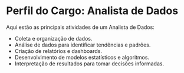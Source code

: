 # Perfil do Cargo: Analista de Dados

Aqui estão as principais atividades de um Analista de Dados:
- Coleta e organização de dados.
- Análise de dados para identificar tendências e padrões.
- Criação de relatórios e dashboards.
- Desenvolvimento de modelos estatísticos e algoritmos.
- Interpretação de resultados para tomar decisões informadas.
